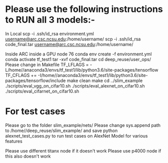 # Please use the following instructions to RUN all 3 models:- 
In Local
scp -i .ssh/id_rsa environment.yml username@arc.csc.ncsu.edu:/home/username/
scp -i .ssh/id_rsa code_final.tar username@arc.csc.ncsu.edu:/home/username/

Inside ARC inside a GPU node 76
conda env create -f environment.yml
conda activate tf_test1
tar -xvf code_final.tar
cd deep_reuse/user_ops/
Please change in Makefile
TF_LFLAGS = -L/home/<yourusername>/anaconda3/envs/tf_test1/lib/python3.6/site-packages/tensorflow
TF_CFLAGS += -I/home/<yourusername>/anaconda3/envs/tf_test1/lib/python3.6/site-packages/tensorflow/include
make clean
make
cd ../slim_example
./scripts/eval_vgg_on_cifar10.sh
./scripts/eval_alexnet_on_cifar10.sh
./scripts/eval_cifarnet_on_cifar10.sh


# For test cases
Please go to the folder slim_example/nets/
Please change sys.append path to /home/<username>/deep_reuse/slim_example/ and save
python alexnet_test_cases.py to run test cases on AlexNet Model for various features


Please use different titanx node if it doesn't work
Please use p4000 node if this also doesn't work
